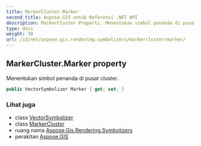 ```yaml
---
title: MarkerCluster.Marker
second_title: Aspose.GIS untuk Referensi .NET API
description: MarkerCluster Properti. Menentukan simbol penanda di pusat cluster.
type: docs
weight: 30
url: /id/net/aspose.gis.rendering.symbolizers/markercluster/marker/
---
```

## MarkerCluster.Marker property

Menentukan simbol penanda di pusat cluster.

```csharp
public VectorSymbolizer Marker { get; set; }
```

### Lihat juga

* class [VectorSymbolizer](../../vectorsymbolizer/)
* class [MarkerCluster](../)
* ruang nama [Aspose.Gis.Rendering.Symbolizers](../../markercluster/)
* perakitan [Aspose.GIS](../../../)



